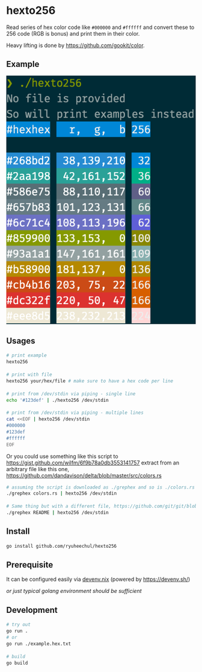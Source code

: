 # hexto256
Read series of hex color code like `#000000` and `#ffffff` and convert these to 256 code (RGB is bonus) and print them in their color.

Heavy lifting is done by https://github.com/gookit/color.

## Example

![screenshot.png](./screenshot.png)

## Usages
```bash
# print example
hexto256

# print with file
hexto256 your/hex/file # make sure to have a hex code per line

# print from /dev/stdin via piping - single line
echo '#123def' | ./hexto256 /dev/stdin

# print from /dev/stdin via piping - multiple lines
cat <<EOF | hexto256 /dev/stdin
#000000
#123def
#ffffff
EOF
```

Or you could use something like this script to https://gist.github.com/wilfm/6f9b78a0db3553141757 extract from an arbitrary file like this one, https://github.com/dandavison/delta/blob/master/src/colors.rs

```bash
# assuming the script is downloaded as ./grephex and so is ./colors.rs for a target file
./grephex colors.rs | hexto256 /dev/stdin

# Same thing but with a different file, https://github.com/git/git/blob/master/contrib/diff-highlight/README
./grephex README | hexto256 /dev/stdin
```

## Install

```bash
go install github.com/ryuheechul/hexto256
```

## Prerequisite

It can be configured easily via [devenv.nix](./devenv.nix) (powered by https://devenv.sh/)

_or just typical golang environment should be sufficient_

## Development

```bash
# try out
go run .
# or
go run ./example.hex.txt

# build
go build
```
